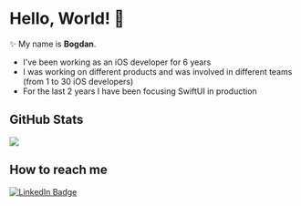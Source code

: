 # Hello, World! 👋

✨ My name is **Bogdan**. 

- I've been working as an iOS developer for 6 years
- I was working on different products and was involved in different teams (from 1 to 30 iOS developers)
- For the last 2 years I have been focusing SwiftUI in production


## GitHub Stats

<img src="https://github-readme-stats-sigma-five.vercel.app/api?username=bystritskiy&count_private=true&show_icons=true&hide_title=true&hide_border=true"/>

## How to reach me

[![LinkedIn Badge](https://img.shields.io/badge/bystritskiy-linkedin-blue?style=for-the-badge&logo=linkedin)](https://www.linkedin.com/in/bystritskiy/)
